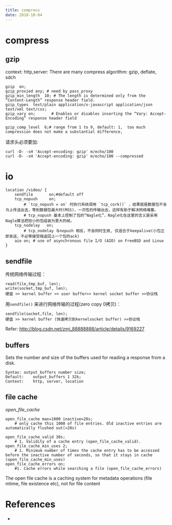 ```yaml
---
title: compress
date: 2018-10-04
---
```

# compress

## gzip
context: http,server:
There are many compress algorithm: gzip, deflate, sdch

    gzip  on;
    gzip_proxied any; # need by pass_proxy
    gzip_min_length  10; # The length is determined only from the “Content-Length” response header field.
    gzip_types	text/plain application/x-javascript application/json text/xml text/css;
    gzip_vary on;		# Enables or disables inserting the “Vary: Accept-Encoding” response header field

	gzip_comp_level  6;# range from 1 to 9, default: 1,  too much compression does not make a substantial difference,

请求头必须要加:

    curl -D- -sH 'Accept-encoding: gzip' m/echo/100
    curl -D- -sH 'Accept-encoding: gzip' m/echo/100 --compressed

# io

	location /video/ {
		sendfile       on;#default off
		tcp_nopush     on;
			# `tcp_nopush = on` 时执行系统调用 `tcp_cork()` ，结果就是数据包不会马上传送出去，等到数据包最大时(MSS)，一次性的传输出去，这样有助于解决网络堵塞。
			# tcp_nopush 基本上控制了包的“Nagle化”，Nagle化在这里的含义是采用Nagle算法把较小的包组装为更大的帧。
		tcp_nodelay   on;
			# tcp_nodelay 与nopush 相反，不会同时生效, 仅适合于keepalive(小包立即发送，不必等接受端返回上一个包的ack)
		aio on; # use of asynchronous file I/O (AIO) on FreeBSD and Linux
	}

## sendfile
传统网络传输过程：

	read(file,tmp_buf, len);
	write(socket,tmp_buf, len);
	硬盘 >> kernel buffer >> user buffer>> kernel socket buffer >>协议栈

用`sendfile()` 来进行网络传输的过程(zero copy 0拷贝)：

	sendfile(socket,file, len);
	硬盘 >> kernel buffer (快速拷贝到kernelsocket buffer) >>协议栈

Refer: http://blog.csdn.net/zmj_88888888/article/details/9169227



## buffers
Sets the number and size of the buffers used for reading a response from a disk.

	Syntax:	output_buffers number size;
	Default:	output_buffers 1 32k;
	Context:	http, server, location

## file cache
*open_file_cache*

	open_file_cache max=1000 inactive=20s;
		# only cache this 1000 of file entries. Old inactive entries are automatically flushed out(>20s)

	open_file_cache_valid 30s;
		# 1. Validity of a cache entry (open_file_cache_valid).
	open_file_cache_min_uses 2;
		# 1. Minimum number of times the cache entry has to be accessed before the inactive number of seconds, so that it stays in cache (open_file_cache_min_uses)
	open_file_cache_errors on;
		#1. Cache errors while searching a file (open_file_cache_errors)

The open file cache is a caching system for metadata operations (file mtime, file existence etc), not for file content

# References
- [nginx-performance]: http://www.slashroot.in/nginx-web-server-performance-tuning-how-to-do-it